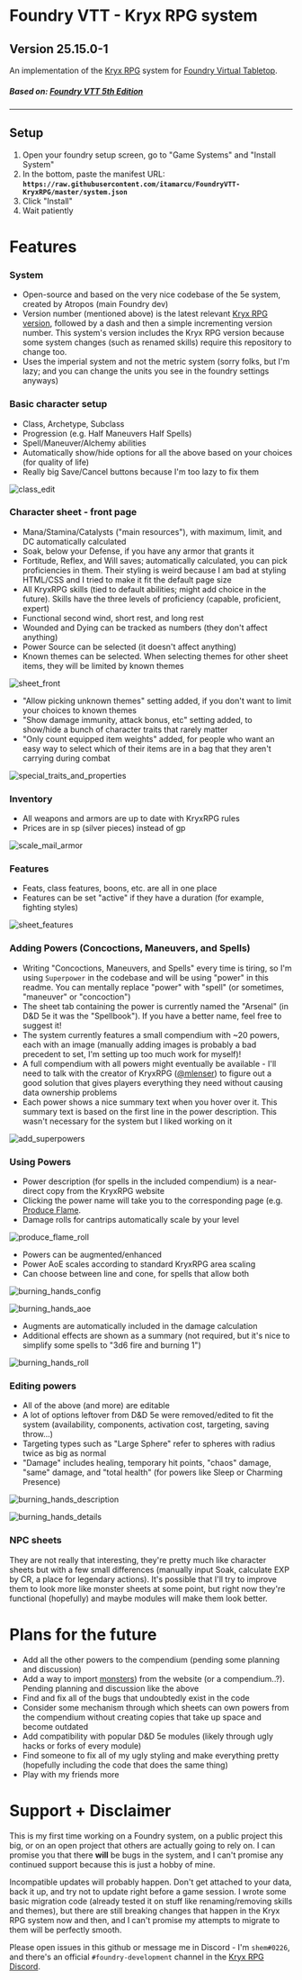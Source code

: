 # Foundry VTT - Kryx RPG system
## Version 25.15.0-1

An implementation of the [Kryx RPG](https://www.kryxrpg.com/) system for [Foundry Virtual Tabletop](http://foundryvtt.com).

##### Based on: [Foundry VTT 5th Edition](https://gitlab.com/foundrynet/dnd5e)

---

## Setup

1. Open your foundry setup screen, go to "Game Systems" and "Install System"
2. In the bottom, paste the manifest URL: **`https://raw.githubusercontent.com/itamarcu/FoundryVTT-KryxRPG/master/system.json`**
3. Click "Install"
4. Wait patiently

# Features

### System

- Open-source and based on the very nice codebase of the 5e system, created by Atropos (main Foundry dev)
- Version number (mentioned above) is the latest relevant [Kryx RPG version](https://www.kryxrpg.com/changelog/2020), followed by a dash and then a simple incrementing version number. This system's version includes the Kryx RPG version because some system changes (such as renamed skills) require this repository to change too.
- Uses the imperial system and not the metric system (sorry folks, but I'm lazy; and you can change the units you see in the foundry settings anyways)

### Basic character setup
- Class, Archetype, Subclass
- Progression (e.g. Half Maneuvers Half Spells)
- Spell/Maneuver/Alchemy abilities
- Automatically show/hide options for all the above based on your choices (for quality of life)
- Really big Save/Cancel buttons because I'm too lazy to fix them

![class_edit](metadata/class_edit.gif)


### Character sheet - front page

- Mana/Stamina/Catalysts ("main resources"), with maximum, limit, and DC automatically calculated
- Soak, below your Defense, if you have any armor that grants it
- Fortitude, Reflex, and Will saves; automatically calculated, you can pick proficiencies in them. Their styling is weird because I am bad at styling HTML/CSS and I tried to make it fit the default page size
- All KryxRPG skills (tied to default abilities; might add choice in the future). Skills have the three levels of proficiency (capable, proficient, expert)
- Functional second wind, short rest, and long rest
- Wounded and Dying can be tracked as numbers (they don't affect anything)
- Power Source can be selected (it doesn't affect anything)
- Known themes can be selected. When selecting themes for other sheet items, they will be limited by known themes

![sheet_front](metadata/sheet_front.png)

- "Allow picking unknown themes" setting added, if you don't want to limit your choices to known themes
- "Show damage immunity, attack bonus, etc" setting added, to show/hide a bunch of character traits that rarely matter
- "Only count equipped item weights" added, for people who want an easy way to select which of their items are in a bag that they aren't carrying during combat

![special_traits_and_properties](metadata/special_traits_and_properties.png)

### Inventory

- All weapons and armors are up to date with KryxRPG rules
- Prices are in sp (silver pieces) instead of gp

![scale_mail_armor](metadata/scale_mail_armor.png)

### Features

- Feats, class features, boons, etc. are all in one place
- Features can be set "active" if they have a duration (for example, fighting styles) 

![sheet_features](metadata/sheet_features.png)

### Adding Powers (Concoctions, Maneuvers, and Spells)

- Writing "Concoctions, Maneuvers, and Spells" every time is tiring, so I'm using `Superpower` in the codebase and will be using "power" in this readme. You can mentally replace "power" with "spell" (or sometimes, "maneuver" or "concoction")
- The sheet tab containing the power is currently named the "Arsenal" (in D&D 5e it was the "Spellbook"). If you have a better name, feel free to suggest it!  
- The system currently features a small compendium with ~20 powers, each with an image (manually adding images is probably a bad precedent to set, I'm setting up too much work for myself)!
- A full compendium with all powers might eventually be available - I'll need to talk with the creator of KryxRPG ([@mlenser](https://github.com/mlenser)) to figure out a good solution that gives players everything they need without causing data ownership problems
- Each power shows a nice summary text when you hover over it. This summary text is based on the first line in the power description. This wasn't necessary for the system but I liked working on it

![add_superpowers](metadata/add_superpowers.gif)

### Using Powers

- Power description (for spells in the included compendium) is a near-direct copy from the KryxRPG website
- Clicking the power name will take you to the corresponding page (e.g. [Produce Flame](https://www.kryxrpg.com/spells/produce-flame).
- Damage rolls for cantrips automatically scale by your level

![produce_flame_roll](metadata/produce_flame_roll.png)

- Powers can be augmented/enhanced
- Power AoE scales according to standard KryxRPG area scaling
- Can choose between line and cone, for spells that allow both

![burning_hands_config](metadata/burning_hands_config.png)

![burning_hands_aoe](metadata/burning_hands_aoe.png)

- Augments are automatically included in the damage calculation
- Additional effects are shown as a summary (not required, but it's nice to simplify some spells to "3d6 fire and burning 1")

![burning_hands_roll](metadata/burning_hands_roll.png)

### Editing powers

- All of the above (and more) are editable
- A lot of options leftover from D&D 5e were removed/edited to fit the system (availability, components, activation cost, targeting, saving throw...)
- Targeting types such as "Large Sphere" refer to spheres with radius twice as big as normal
- "Damage" includes healing, temporary hit points, "chaos" damage, "same" damage, and "total health" (for powers like Sleep or Charming Presence)

![burning_hands_description](metadata/burning_hands_description.png)

![burning_hands_details](metadata/burning_hands_details.png)

### NPC sheets

They are not really that interesting, they're pretty much like character sheets but with a few small differences (manually input Soak, calculate EXP by CR, a place for legendary actions). It's possible that I'll try to improve them to look more like monster sheets at some point, but right now they're functional (hopefully) and maybe modules will make them look better.

# Plans for the future

- Add all the other powers to the compendium (pending some planning and discussion)
- Add a way to import [monsters](https://www.kryxrpg.com/monsters)) from the website (or a compendium..?). Pending planning and discussion like the above
- Find and fix all of the bugs that undoubtedly exist in the code
- Consider some mechanism through which sheets can own powers from the compendium without creating copies that take up space and become outdated
- Add compatibility with popular D&D 5e modules (likely through ugly hacks or forks of every module)
- Find someone to fix all of my ugly styling and make everything pretty (hopefully including the code that does the same thing)
- Play with my friends more

# Support + Disclaimer

This is my first time working on a Foundry system, on a public project this big, or on an open project that others are actually going to rely on. I can promise you that there **will** be bugs in the system, and I can't promise any continued support because this is just a hobby of mine.

Incompatible updates will probably happen. Don't get attached to your data, back it up, and try not to update right before a game session. I wrote some basic migration code (already tested it on stuff like renaming/removing skills and themes), but there are still breaking changes that happen in the Kryx RPG system now and then, and I can't promise my attempts to migrate to them will be perfectly smooth. 

Please open issues in this github or message me in Discord - I'm `shem#0226`, and there's an official `#foundry-development` channel in the [Kryx RPG Discord](https://discord.gg/jP8byZF).
